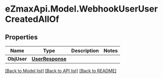 
# eZmaxApi.Model.WebhookUserUserCreatedAllOf

## Properties

Name | Type | Description | Notes
------------ | ------------- | ------------- | -------------
**ObjUser** | [**UserResponse**](UserResponse.md) |  | 

[[Back to Model list]](../README.md#documentation-for-models)
[[Back to API list]](../README.md#documentation-for-api-endpoints)
[[Back to README]](../README.md)

